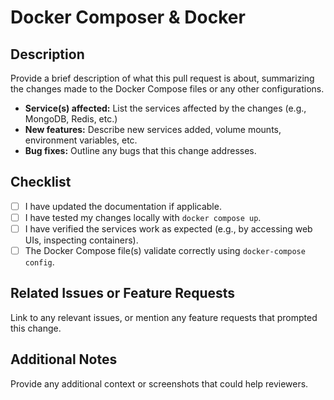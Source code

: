 # Docker Composer & Docker

## Description

Provide a brief description of what this pull request is about, summarizing the changes made to the Docker Compose files or any other configurations.

- **Service(s) affected:** List the services affected by the changes (e.g., MongoDB, Redis, etc.)
- **New features:** Describe new services added, volume mounts, environment variables, etc.
- **Bug fixes:** Outline any bugs that this change addresses.

## Checklist

- [ ] I have updated the documentation if applicable.
- [ ] I have tested my changes locally with `docker compose up`.
- [ ] I have verified the services work as expected (e.g., by accessing web UIs, inspecting containers).
- [ ] The Docker Compose file(s) validate correctly using `docker-compose config`.

## Related Issues or Feature Requests

Link to any relevant issues, or mention any feature requests that prompted this change.

## Additional Notes

Provide any additional context or screenshots that could help reviewers.
